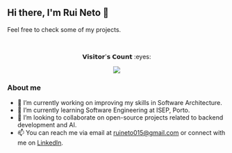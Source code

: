 ## Hi there, I'm Rui Neto 👋

Feel free to check some of my projects.

<div align="center"><br> 
  <p> 𝗩𝗶𝘀𝗶𝘁𝗼𝗿'𝘀 𝗖𝗼𝘂𝗻𝘁 :eyes:</p>
  <p align="center"><img src="https://profile-counter.glitch.me/{ruineto015}/count.svg"/></p>
</div>

### About me

- 🔭 I’m currently working on improving my skills in Software Architecture.
- 🌱 I’m currently learning Software Engineering at ISEP, Porto.
- 👯 I’m looking to collaborate on open-source projects related to backend development and AI.
- 📫 You can reach me via email at ruineto015@gmail.com or connect with me on [LinkedIn](https://www.linkedin.com/in/rui-jorge-neto/).

<!--
**RuiNeto015/RuiNeto015** is a ✨ _special_ ✨ repository because its `README.md` (this file) appears on your GitHub profile.

Here are some ideas to get you started:

- 🔭 I’m currently working on ...
- 🌱 I’m currently learning ...
- 👯 I’m looking to collaborate on ...
- 🤔 I’m looking for help with ...
- 💬 Ask me about ...
- 📫 How to reach me: ...
- 😄 Pronouns: ...
- ⚡ Fun fact: ...
-->

